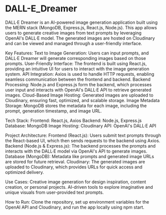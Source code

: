 # DALL-E_Dreamer

DALL·E Dreamer is an AI-powered image generation application built using the MERN stack (MongoDB, Express.js, React.js, Node.js). This app allows users to generate creative images from text prompts by leveraging OpenAI's DALL·E model. The generated images are hosted on Cloudinary and can be viewed and managed through a user-friendly interface.

Key Features:
Text to Image Generation: Users can input prompts, and DALL·E Dreamer will generate corresponding images based on those prompts.
User-Friendly Interface: The frontend is built using React.js, providing an intuitive UI for users to interact with the image generation system.
API Integration: Axios is used to handle HTTP requests, enabling seamless communication between the frontend and backend.
Backend Processing: Node.js and Express.js form the backend, which processes user input and interacts with OpenAI's DALL·E API to retrieve generated images.
Cloud-Based Image Hosting: Generated images are uploaded to Cloudinary, ensuring fast, optimized, and scalable storage.
Image Metadata Storage: MongoDB stores the metadata for each image, including the prompt, generation timestamp, and image URL.

Tech Stack:
Frontend: React.js, Axios
Backend: Node.js, Express.js
Database: MongoDB
Image Hosting: Cloudinary
API: OpenAI's DALL·E API

Project Architecture:
Frontend (React.js): Users submit text prompts through the React-based UI, which then sends requests to the backend using Axios.
Backend (Node.js & Express.js): The backend processes the prompts and interacts with the DALL·E model via OpenAI's API to generate images.
Database (MongoDB): Metadata like prompts and generated image URLs are stored for future retrieval.
Cloudinary: The generated images are uploaded to Cloudinary, which provides URLs for quick access and optimized delivery.

Use Cases:
Creative image generation for design inspiration, content creation, or personal projects.
AI-driven tools to explore imaginative and unique visuals from user-provided text prompts.

How to Run:
Clone the repository, set up environment variables for the OpenAI API and Cloudinary, and run the app locally using npm start.
